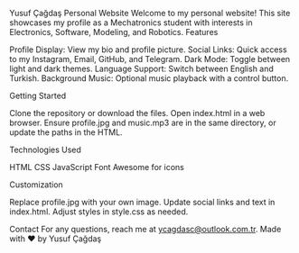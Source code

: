 Yusuf Çağdaş Personal Website
Welcome to my personal website! This site showcases my profile as a Mechatronics student with interests in Electronics, Software, Modeling, and Robotics.
Features

Profile Display: View my bio and profile picture.
Social Links: Quick access to my Instagram, Email, GitHub, and Telegram.
Dark Mode: Toggle between light and dark themes.
Language Support: Switch between English and Turkish.
Background Music: Optional music playback with a control button.

Getting Started

Clone the repository or download the files.
Open index.html in a web browser.
Ensure profile.jpg and music.mp3 are in the same directory, or update the paths in the HTML.

Technologies Used

HTML
CSS
JavaScript
Font Awesome for icons

Customization

Replace profile.jpg with your own image.
Update social links and text in index.html.
Adjust styles in style.css as needed.

Contact
For any questions, reach me at ycagdasc@outlook.com.tr.
Made with ♥ by Yusuf Çağdaş
